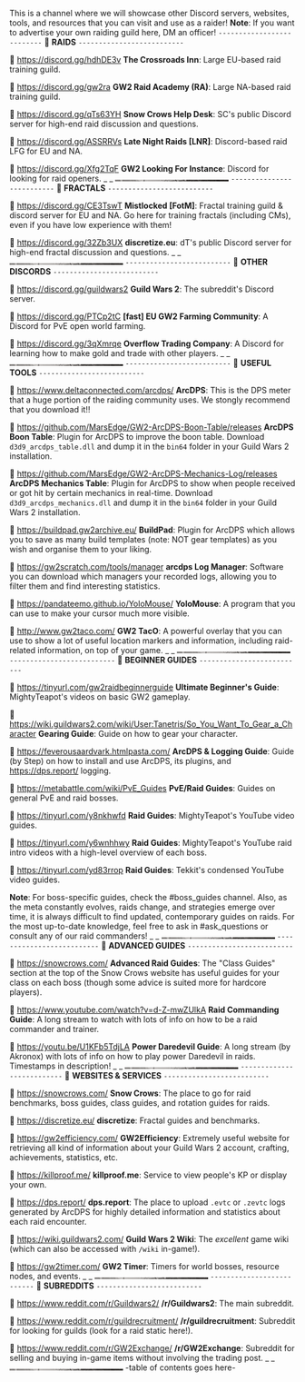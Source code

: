 This is a channel where we will showcase other Discord servers, websites, tools, and resources that you can visit and use as a raider!
**Note**: If you want to advertise your own raiding guild here, DM an officer!
`--------------------------`
:pushpin: **RAIDS**
`--------------------------`

:link: <https://discord.gg/hdhDE3v>
**The Crossroads Inn**: Large EU-based raid training guild.

:link:  <https://discord.gg/gw2ra>
**GW2 Raid Academy (RA)**: Large NA-based raid training guild.

:link:  <https://discord.gg/qTs63YH>
**Snow Crows Help Desk**: SC's public Discord server for high-end raid discussion and questions.

:link:  <https://discord.gg/ASSRRVs>
**Late Night Raids [LNR]**: Discord-based raid LFG for EU and NA.

:link:  <https://discord.gg/Xfg2TqF>
**GW2 Looking For Instance**: Discord for looking for raid openers.
_ _
![separator-small](../../graphics/separators/separator-small.png)
`--------------------------`
:pushpin: **FRACTALS**
`--------------------------`

:link: <https://discord.gg/CE3TswT>
**Mistlocked [FotM]**: Fractal training guild & discord server for EU and NA. Go here for training fractals (including CMs), even if you have low experience with them!

:link:  <https://discord.gg/32Zb3UX>
**discretize.eu**: dT's public Discord server for high-end fractal discussion and questions.
_ _
![separator-small](../../graphics/separators/separator-small.png)
`--------------------------`
:pushpin: **OTHER DISCORDS**
`--------------------------`

:link:  <https://discord.gg/guildwars2>
**Guild Wars 2**: The subreddit's Discord server.

:link: <https://discord.gg/PTCp2tC>
**[fast] EU GW2 Farming Community**: A Discord for PvE open world farming.

:link: <https://discord.gg/3qXmrqe>
**Overflow Trading Company**: A Discord for learning how to make gold and trade with other players.
_ _
![separator-small](../../graphics/separators/separator-small.png)
`--------------------------`
:pushpin: **USEFUL TOOLS**
`--------------------------`

:link:  <https://www.deltaconnected.com/arcdps/>
**ArcDPS**: This is the DPS meter that a huge portion of the raiding community uses. We stongly recommend that you download it!!

:link:  <https://github.com/MarsEdge/GW2-ArcDPS-Boon-Table/releases>
**ArcDPS Boon Table**: Plugin for ArcDPS to improve the boon table. Download `d3d9_arcdps_table.dll` and dump it in the `bin64` folder in your Guild Wars 2 installation.

:link:  <https://github.com/MarsEdge/GW2-ArcDPS-Mechanics-Log/releases>
**ArcDPS Mechanics Table**: Plugin for ArcDPS to show when people received or got hit by certain mechanics in real-time. Download `d3d9_arcdps_mechanics.dll` and dump it in the `bin64` folder in your Guild Wars 2 installation.

:link: <https://buildpad.gw2archive.eu/>
**BuildPad**: Plugin for ArcDPS which allows you to save as many build templates (note: NOT gear templates) as you wish and organise them to your liking.

:link: <https://gw2scratch.com/tools/manager>
**arcdps Log Manager**: Software you can download which managers your recorded logs, allowing you to filter them and find interesting statistics.

:link:  <https://pandateemo.github.io/YoloMouse/>
**YoloMouse**: A program that you can use to make your cursor much more visible.

:link:  <http://www.gw2taco.com/>
**GW2 TacO**: A powerful overlay that you can use to show a lot of useful location markers and information, including raid-related information, on top of your game.
_ _
![separator-small](../../graphics/separators/separator-small.png)
`--------------------------`
:pushpin: **BEGINNER GUIDES**
`--------------------------`

:link: <https://tinyurl.com/gw2raidbeginnerguide>
**Ultimate Beginner's Guide**: MightyTeapot's videos on basic GW2 gameplay.

:link: <https://wiki.guildwars2.com/wiki/User:Tanetris/So_You_Want_To_Gear_a_Character>
**Gearing Guide**: Guide on how to gear your character.

:link: <https://feverousaardvark.htmlpasta.com/>
**ArcDPS & Logging Guide**: Guide (by Step) on how to install and use ArcDPS, its plugins, and <https://dps.report/> logging.

:link:  <https://metabattle.com/wiki/PvE_Guides>
**PvE/Raid Guides**: Guides on general PvE and raid bosses.

:link:  <https://tinyurl.com/y8nkhwfd>
**Raid Guides**: MightyTeapot's YouTube video guides.

:link: <https://tinyurl.com/y6wnhhwy>
**Raid Guides**: MightyTeapot's YouTube raid intro videos with a high-level overview of each boss.

:link:  <https://tinyurl.com/yd83rrop>
**Raid Guides**: Tekkit's condensed YouTube video guides.

**Note**: For boss-specific guides, check the #boss_guides channel. Also, as the meta constantly evolves, raids change, and strategies emerge over time, it is always difficult to find updated, contemporary guides on raids. For the most up-to-date knowledge, feel free to ask in #ask_questions or consult any of our raid commanders!
_ _
![separator-small](../../graphics/separators/separator-small.png)
`--------------------------`
:pushpin: **ADVANCED GUIDES**
`--------------------------`

:link:  <https://snowcrows.com/>
**Advanced Raid Guides**: The "Class Guides" section at the top of the Snow Crows website has useful guides for your class on each boss (though some advice is suited more for hardcore players).

:link:  <https://www.youtube.com/watch?v=d-Z-mwZUlkA>
**Raid Commanding Guide**: A long stream to watch with lots of info on how to be a raid commander and trainer.

:link: <https://youtu.be/U1KFb5TdjLA>
**Power Daredevil Guide**: A long stream (by Akronox) with lots of info on how to play power Daredevil in raids. Timestamps in description!
_ _
![separator-small](../../graphics/separators/separator-small.png)
`--------------------------`
:pushpin: **WEBSITES & SERVICES**
`--------------------------`

:link:  <https://snowcrows.com/>
**Snow Crows**: The place to go for raid benchmarks, boss guides, class guides, and rotation guides for raids.

:link:  <https://discretize.eu/>
**discretize**: Fractal guides and benchmarks.

:link:  <https://gw2efficiency.com/>
**GW2Efficiency**: Extremely useful website for retrieving all kind of information about your Guild Wars 2 account, crafting, achievements, statistics, etc.

:link:  <https://killproof.me/>
**killproof.me**: Service to view people's KP or display your own.

:link:  <https://dps.report/>
**dps.report**: The place to upload `.evtc` or `.zevtc` logs generated by ArcDPS for highly detailed information and statistics about each raid encounter.

:link:  <https://wiki.guildwars2.com/>
**Guild Wars 2 Wiki**: The *excellent* game wiki (which can also be accessed with `/wiki` in-game!).

:link:  <https://gw2timer.com/>
**GW2 Timer**: Timers for world bosses, resource nodes, and events.
_ _
![separator-small](../../graphics/separators/separator-small.png)
`--------------------------`
:pushpin: **SUBREDDITS**
`--------------------------`

:link:  <https://www.reddit.com/r/Guildwars2/>
**/r/Guildwars2**: The main subreddit.

:link:  <https://www.reddit.com/r/guildrecruitment/>
**/r/guildrecruitment**: Subreddit for looking for guilds (look for a raid static here!).

:link:  <https://www.reddit.com/r/GW2Exchange/>
**/r/GW2Exchange**: Subreddit for selling and buying in-game items without involving the trading post.
_ _
![separator-small](../../graphics/separators/separator-small.png)
-table of contents goes here-
